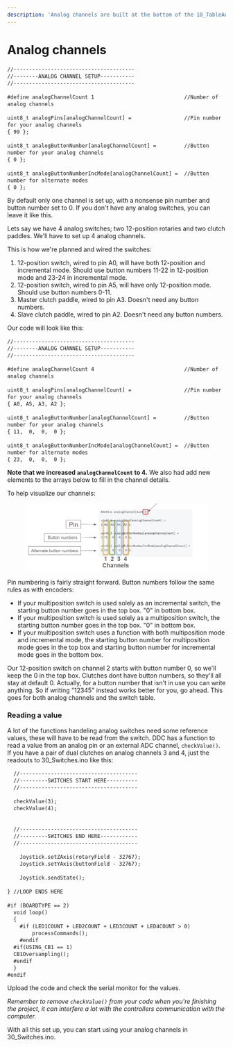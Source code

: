 ```yaml
---
description: 'Analog channels are built at the bottom of the 10_TableAndAnalog.ino:'
---
```


# Analog channels

```
//---------------------------------------
//--------ANALOG CHANNEL SETUP-----------
//---------------------------------------

#define analogChannelCount 1                             //Number of analog channels

uint8_t analogPins[analogChannelCount] =                 //Pin number for your analog channels
{ 99 };

uint8_t analogButtonNumber[analogChannelCount] =         //Button number for your analog channels
{ 0 };

uint8_t analogButtonNumberIncMode[analogChannelCount] =  //Button number for alternate modes
{ 0 };

```

By default only one channel is set up, with a nonsense pin number and button number set to 0. If you don't have any analog switches, you can leave it like this.&#x20;

Lets say we have 4 analog switches; two 12-position rotaries and two clutch paddles. We'll have to set up 4 analog channels.&#x20;

This is how we're planned and  wired the switches:

1. 12-position switch, wired to pin A0, will have both 12-position and incremental mode. Should use button numbers 11-22 in 12-position mode and 23-24 in incremental mode.
2. 12-position switch, wired to pin A5, will have only 12-position mode. Should use button numbers 0-11.
3. Master clutch paddle, wired to pin A3. Doesn't need any button numbers.
4. Slave clutch paddle, wired to pin A2. Doesn't need any button numbers.&#x20;

Our code will look like this:

```
//---------------------------------------
//--------ANALOG CHANNEL SETUP-----------
//---------------------------------------

#define analogChannelCount 4                             //Number of analog channels

uint8_t analogPins[analogChannelCount] =                 //Pin number for your analog channels
{ A0, A5, A3, A2 };

uint8_t analogButtonNumber[analogChannelCount] =         //Button number for your analog channels
{ 11,  0,  0,  0 };

uint8_t analogButtonNumberIncMode[analogChannelCount] =  //Button number for alternate modes
{ 23,  0,  0,  0 };

```

**Note that we increased `analogChannelCount` to 4.** We also had add new elements to the arrays below to fill in the channel details.&#x20;

To help visualize our channels:

<figure><img src="../../../.gitbook/assets/image (13).png" alt=""><figcaption></figcaption></figure>

Pin numbering is fairly straight forward. Button numbers follow the same rules as with encoders:

* If your multiposition switch is used solely as an incremental switch, the starting button number goes in the top box. "0" in bottom box.
* If your multiposition switch is used solely as a multiposition switch, the starting button number goes in the top box. "0" in bottom box.
* If your multiposition switch uses a function with both multiposition mode and incremental mode, the starting button number for multiposition mode goes in the top box and starting button number for incremental mode goes in the bottom box.

Our 12-position switch on channel 2 starts with button number 0, so we'll keep the 0 in the top box. Clutches dont have button numbers, so they'll all stay at default 0. Actually, for a button number that isn't in use you can write anything. So if writing "12345" instead works better for you, go ahead. This goes for both analog channels and the switch table.

### Reading a value

A lot of the functions handeling analog switches need some reference values, these will have to be read from the switch. DDC has a function to read a value from an analog pin or an external ADC channel, `checkValue()`. If you have a pair of dual clutches on analog channels 3 and 4, just the readouts to 30\_Switches.ino like this:

```
  //--------------------------------------
  //---------SWITCHES START HERE----------
  //--------------------------------------

  checkValue(3);
  checkValue(4);
  
  
  //--------------------------------------
  //---------SWITCHES END HERE------------
  //--------------------------------------

	Joystick.setZAxis(rotaryField - 32767);
	Joystick.setYAxis(buttonField - 32767);

	Joystick.sendState();

} //LOOP ENDS HERE

#if (BOARDTYPE == 2)
  void loop()
  {
	#if (LED1COUNT + LED2COUNT + LED3COUNT + LED4COUNT > 0)
		processCommands();
	#endif
  #if(USING_CB1 == 1)
  CB1Oversampling();
  #endif
  }
#endif
```

Upload the code and check the serial monitor for the values.&#x20;

_Remember to remove `checkValue()` from your code when you're finishing the project, it can interfere a lot with the controllers communication with the computer._

With all this set up, you can start using your analog channels in 30\_Switches.ino.
